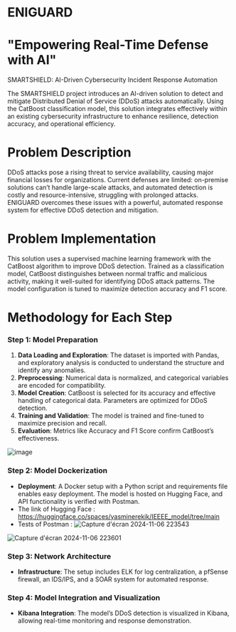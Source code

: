 # ENIGUARD 
# "Empowering Real-Time Defense with AI"
SMARTSHIELD:  AI-Driven Cybersecurity Incident Response Automation

The SMARTSHIELD project introduces an AI-driven solution to detect and mitigate Distributed Denial of Service (DDoS) attacks automatically. 
Using the CatBoost classification model, this solution integrates effectively within an existing cybersecurity infrastructure to enhance resilience, detection accuracy, and operational efficiency.

# Problem Description
DDoS attacks pose a rising threat to service availability, causing major financial losses for organizations. Current defenses are limited: on-premise solutions can’t handle large-scale attacks, and automated detection is costly and resource-intensive, struggling with prolonged attacks. ENIGUARD overcomes these issues with a powerful, automated response system for effective DDoS detection and mitigation.

# Problem Implementation 
This solution uses a supervised machine learning framework with the CatBoost algorithm to improve DDoS detection. Trained as a classification model, CatBoost distinguishes between normal traffic and malicious activity, making it well-suited for identifying DDoS attack patterns.
The model configuration is tuned to maximize detection accuracy and F1 score.

# Methodology for Each Step 
### Step 1: Model Preparation
1. **Data Loading and Exploration**: The dataset is imported with Pandas, and exploratory analysis is conducted to understand the structure and identify any anomalies.
2. **Preprocessing**: Numerical data is normalized, and categorical variables are encoded for compatibility.
3. **Model Creation**: CatBoost is selected for its accuracy and effective handling of categorical data. Parameters are optimized for DDoS detection.
4. **Training and Validation**: The model is trained and fine-tuned to maximize precision and recall.
5. **Evaluation**: Metrics like Accuracy and F1 Score confirm CatBoost’s effectiveness.

![image](https://github.com/user-attachments/assets/dac98226-a21a-4677-9e90-819d8dbf9813)


### Step 2: Model Dockerization
- **Deployment**: A Docker setup with a Python script and requirements file enables easy deployment. The model is hosted on Hugging Face, and API functionality is verified with Postman.
- The link of Hugging Face : https://huggingface.co/spaces/yasminerekik/IEEEE_model/tree/main
- Tests of Postman : 
![Capture d'écran 2024-11-06 223543](https://github.com/user-attachments/assets/e58c6296-c9d3-4c08-b68b-d399b121bf84)

![Capture d'écran 2024-11-06 223601](https://github.com/user-attachments/assets/3ebf3fdd-d1e3-4bb0-8a92-2d6e4c9bdfed)

### Step 3: Network Architecture
- **Infrastructure**: The setup includes ELK for log centralization, a pfSense firewall, an IDS/IPS, and a SOAR system for automated response.

### Step 4: Model Integration and Visualization
- **Kibana Integration**: The model’s DDoS detection is visualized in Kibana, allowing real-time monitoring and response demonstration.



